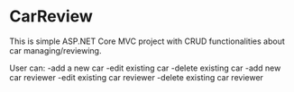 # CarReview

This is simple ASP.NET Core MVC project with CRUD functionalities about car managing/reviewing.

User can:
-add a new car
-edit existing car
-delete existing car
-add new car reviewer
-edit existing car reviewer
-delete existing car reviewer
